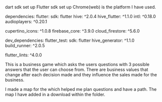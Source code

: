 dart sdk set up
Flutter sdk set up
Chrome(web) is the platform I have used.

dependencies:
flutter:
sdk: flutter
hive: ^2.0.4
hive_flutter: ^1.1.0
intl: ^0.18.0
audioplayers: ^0.20.1

cupertino_icons: ^1.0.8
firebase_core: ^3.9.0
cloud_firestore: ^5.6.0

dev_dependencies:
flutter_test:
sdk: flutter
hive_generator: ^1.1.0
build_runner: ^2.0.5

flutter_lints: ^4.0.0

This is a business game which asks the users questions with 3 possible answers that the user can choose from.
There are business values that change after each decision made and they influence the sales made for the business.

I made a map for the which helped me plan questions and have a path. The map I have added in a download within the folder.
